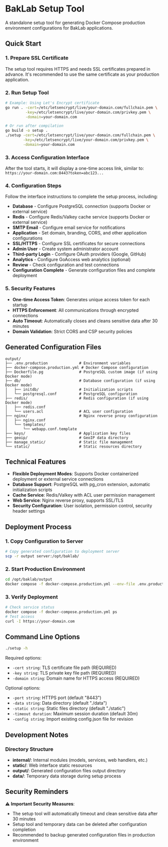 # BakLab Setup Tool

A standalone setup tool for generating Docker Compose production environment configurations for BakLab applications.

## Quick Start

### 1. Prepare SSL Certificate

The setup tool requires HTTPS and needs SSL certificates prepared in advance. It's recommended to use the same certificate as your production application.

### 2. Run Setup Tool

```bash
# Example: Using Let's Encrypt certificate
go run . -cert=/etc/letsencrypt/live/your-domain.com/fullchain.pem \
         -key=/etc/letsencrypt/live/your-domain.com/privkey.pem \
         -domain=your-domain.com

# Or run after compilation
go build -o setup .
./setup -cert=/etc/letsencrypt/live/your-domain.com/fullchain.pem \
        -key=/etc/letsencrypt/live/your-domain.com/privkey.pem \
        -domain=your-domain.com
```

### 3. Access Configuration Interface

After the tool starts, it will display a one-time access link, similar to:
`https://your-domain.com:8443?token=abc123...`

### 4. Configuration Steps

Follow the interface instructions to complete the setup process, including:

- **Database** - Configure PostgreSQL connection (supports Docker or external service)
- **Redis** - Configure Redis/Valkey cache service (supports Docker or external service)
- **SMTP Email** - Configure email service for notifications
- **Application** - Set domain, branding, CORS, and other application configurations
- **SSL/HTTPS** - Configure SSL certificates for secure connections
- **Admin User** - Create system administrator account
- **Third-party Login** - Configure OAuth providers (Google, GitHub)
- **Analytics** - Configure GoAccess web analytics (optional)
- **Review** - Check configuration and test connections
- **Configuration Complete** - Generate configuration files and complete deployment

### 5. Security Features

- **One-time Access Token**: Generates unique access token for each startup
- **HTTPS Enforcement**: All communications through encrypted connections
- **Auto Timeout**: Automatically closes and cleans sensitive data after 30 minutes
- **Domain Validation**: Strict CORS and CSP security policies

## Generated Configuration Files

```
output/
├── .env.production              # Environment variables
├── docker-compose.production.yml # Docker Compose configuration
├── Dockerfile.pg                # PostgreSQL custom image (if using Docker mode)
├── db/                          # Database configuration (if using Docker mode)
│   ├── initdb/                  # Initialization scripts
│   └── postgresql.conf          # PostgreSQL configuration
├── redis/                       # Redis configuration (if using Docker mode)
│   ├── redis.conf
│   └── users.acl                # ACL user configuration
├── nginx/                       # Nginx reverse proxy configuration
│   ├── nginx.conf
│   └── templates/
│       └── webapp.conf.template
├── keys/                        # Application key files
├── geoip/                       # GeoIP data directory
├── manage_static/               # Static file management
└── static/                      # Static resources directory
```

## Technical Features

- **Flexible Deployment Modes**: Supports Docker containerized deployment or external service connections
- **Database Support**: PostgreSQL with pg_cron extension, automatic initialization scripts
- **Cache Service**: Redis/Valkey with ACL user permission management
- **Web Service**: Nginx reverse proxy, supports SSL/TLS
- **Security Configuration**: User isolation, permission control, security header settings

## Deployment Process

### 1. Copy Configuration to Server

```bash
# Copy generated configuration to deployment server
scp -r output server:/opt/baklab/
```

### 2. Start Production Environment

```bash
cd /opt/baklab/output
docker compose -f docker-compose.production.yml --env-file .env.production up -d
```

### 3. Verify Deployment

```bash
# Check service status
docker compose -f docker-compose.production.yml ps
# Test access
curl -I https://your-domain.com
```

## Command Line Options

```bash
./setup -h
```

Required options:
- `-cert string`: TLS certificate file path (REQUIRED)
- `-key string`: TLS private key file path (REQUIRED)
- `-domain string`: Domain name for HTTPS access (REQUIRED)

Optional options:
- `-port string`: HTTPS port (default "8443")
- `-data string`: Data directory (default "./data")
- `-static string`: Static files directory (default "./static")
- `-timeout duration`: Maximum session duration (default 30m)
- `-config string`: Import existing config.json file for revision

## Development Notes

### Directory Structure

- **internal/**: Internal modules (models, services, web handlers, etc.)
- **static/**: Web interface static resources
- **output/**: Generated configuration files output directory
- **data/**: Temporary data storage during setup process

## Security Reminders

⚠️ **Important Security Measures**:

- The setup tool will automatically timeout and clean sensitive data after 30 minutes
- Setup tool and temporary data can be deleted after configuration completion
- Recommended to backup generated configuration files in production environment
